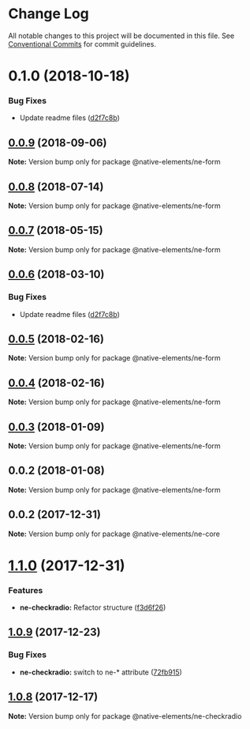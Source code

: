 # Change Log

All notable changes to this project will be documented in this file.
See [Conventional Commits](https://conventionalcommits.org) for commit guidelines.

# 0.1.0 (2018-10-18)


### Bug Fixes

* Update readme files ([d2f7c8b](https://github.com/equinusocio/native-elements/tree/master/elements/ne-form/commit/d2f7c8b))





<a name="0.0.9"></a>
## [0.0.9](https://github.com/equinusocio/native-elements/tree/master/elements/ne-form/compare/@native-elements/ne-form@0.0.7...@native-elements/ne-form@0.0.9) (2018-09-06)

**Note:** Version bump only for package @native-elements/ne-form





<a name="0.0.8"></a>
## [0.0.8](https://github.com/equinusocio/native-elements/tree/master/elements/ne-form/compare/@native-elements/ne-form@0.0.7...@native-elements/ne-form@0.0.8) (2018-07-14)




**Note:** Version bump only for package @native-elements/ne-form

<a name="0.0.7"></a>
## [0.0.7](https://github.com/equinusocio/native-elements/tree/master/elements/ne-form/compare/@native-elements/ne-form@0.0.6...@native-elements/ne-form@0.0.7) (2018-05-15)




**Note:** Version bump only for package @native-elements/ne-form

<a name="0.0.6"></a>
## [0.0.6](https://github.com/equinusocio/native-elements/tree/master/elements/ne-form/compare/@native-elements/ne-form@0.0.5...@native-elements/ne-form@0.0.6) (2018-03-10)


### Bug Fixes

* Update readme files ([d2f7c8b](https://github.com/equinusocio/native-elements/tree/master/elements/ne-form/commit/d2f7c8b))




<a name="0.0.5"></a>
## [0.0.5](https://github.com/equinusocio/native-elements/tree/master/elements/ne-form/compare/@native-elements/ne-form@0.0.4...@native-elements/ne-form@0.0.5) (2018-02-16)




**Note:** Version bump only for package @native-elements/ne-form

<a name="0.0.4"></a>
## [0.0.4](https://github.com/equinusocio/native-elements/tree/master/elements/ne-form/compare/@native-elements/ne-form@0.0.3...@native-elements/ne-form@0.0.4) (2018-02-16)




**Note:** Version bump only for package @native-elements/ne-form

<a name="0.0.3"></a>
## [0.0.3](https://github.com/equinusocio/native-elements/tree/master/elements/ne-form/compare/@native-elements/ne-form@0.0.2...@native-elements/ne-form@0.0.3) (2018-01-09)




**Note:** Version bump only for package @native-elements/ne-form

<a name="0.0.2"></a>
## 0.0.2 (2018-01-08)




**Note:** Version bump only for package @native-elements/ne-form

<a name="0.0.2"></a>
## 0.0.2 (2017-12-31)




**Note:** Version bump only for package @native-elements/ne-core

<a name="1.1.0"></a>
# [1.1.0](https://github.com/equinusocio/native-elements/tree/master/elements/ne-checkradio/compare/@native-elements/ne-checkradio@1.0.9...@native-elements/ne-checkradio@1.1.0) (2017-12-31)


### Features

* **ne-checkradio:** Refactor structure ([f3d6f26](https://github.com/equinusocio/native-elements/tree/master/elements/ne-checkradio/commit/f3d6f26))




<a name="1.0.9"></a>
## [1.0.9](https://github.com/equinusocio/native-elements/tree/master/elements/ne-checkradio/compare/@native-elements/ne-checkradio@1.0.8...@native-elements/ne-checkradio@1.0.9) (2017-12-23)


### Bug Fixes

* **ne-checkradio:** switch to ne-* attribute ([72fb915](https://github.com/equinusocio/native-elements/tree/master/elements/ne-checkradio/commit/72fb915))




<a name="1.0.8"></a>
## [1.0.8](https://github.com/equinusocio/native-elements/tree/master/elements/ne-checkradio/compare/@native-elements/ne-checkradio@1.0.6...@native-elements/ne-checkradio@1.0.8) (2017-12-17)




**Note:** Version bump only for package @native-elements/ne-checkradio
